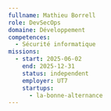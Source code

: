 ```yaml
---
fullname: Mathieu Borrell
role: DevSecOps
domaine: Développement
competences:
  - Sécurité informatique
missions:
  - start: 2025-06-02
    end: 2025-12-31
    status: independent
    employer: UT7
    startups:
      - la-bonne-alternance
---
```

